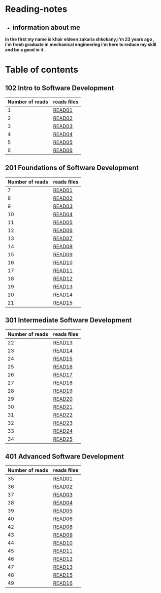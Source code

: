 # Reading-notes
* ## information about me   

**in the first my name is khair eldeen zakaria shkokany,i'm 23 years ago , i'm fresh graduate in mechanical engineering i'm here to reduce my skill and be a good in it .**

# Table of contents 

## 102 Intro to Software Development

|Number of reads | reads files                |
|----------------|----------------------------|
|1               | [READ01](102/READ01.md)    |
|2               | [READ02](102/READO2.md)    |
|3               | [READ03](102/READ03.md)    |
|4               | [READ04](102/READ04.md)    |
|5               | [READ05](102/READ05.md)    |
|6               | [READ06](102/READ06.md)    |

## 201 Foundations of Software Development

|Number of reads | reads files                |
|----------------|----------------------------|
|7               | [READ01](201/class-01.md)  |
|8               | [READ02](201/class-02.md)  |
|9               | [READ03](201/class-03.md)  |
|10              | [READ04](201/class-04.md)  |
|11              | [READ05](201/class-05.md)  |
|12              | [READ06](201/class-06.md)  |
|13              | [READ07](201/class-07.md)  |
|14              | [READ08](201/class-08.md)  |
|15              | [READ09](201/class-09.md)  |
|16              | [READ10](201/class-10.md)  |
|17              | [READ11](201/class-11.md)  |
|18              | [READ12](201/class-12.md)  |
|19              | [READ13](201/class-13.md)  |
|20              | [READ14](201/class-14.md)  |
|21              | [READ15](201/class-15.md)  |


## 301 Intermediate Software Development


|Number of reads | reads files                |
|----------------|----------------------------|
|22              | [READ13](301/class-01.md)  |
|23              | [READ14](301/class-02.md)  |
|24              | [READ15](301/class-03.md)  |
|25              | [READ16](301/class-04.md)  |
|26              | [READ17](301/class-05.md)  |
|27              | [READ18](301/class-06.md)  |
|28              | [READ19](301/class-07.md)  |
|29              | [READ20](301/class-08.md)  |
|30              | [READ21](301/class-09.md)  |
|31              | [READ22](301/class-10.md)  |
|32              | [READ23](301/class-11.md)  |
|33              | [READ24](301/class-12.md)  |
|34              | [READ25](301/class-13.md)  |


## 401 Advanced Software Development


|Number of reads | reads files                |
|----------------|----------------------------|
|35              | [READ01](401/class-01.md)  |
|36              | [READ02](401/class-02.md)  |
|37              | [READ03](401/class-03.md)  |
|38              | [READ04](401/class-04.md)  |
|39              | [READ05](401/class-05.md)  |
|40              | [READ06](401/class-06.md)  |
|42              | [READ08](401/class-08.md)  |
|43              | [READ09](401/class-09.md)  |
|44              | [READ10](401/class-10.md)  |
|45              | [READ11](401/class-11.md)  |
|46              | [READ12](401/class-12.md)  |
|47              | [READ13](401/class-13.md)  |
|48              | [READ15](401/class-15.md)  |
|49              | [READ16](401/class-16.md)  |










